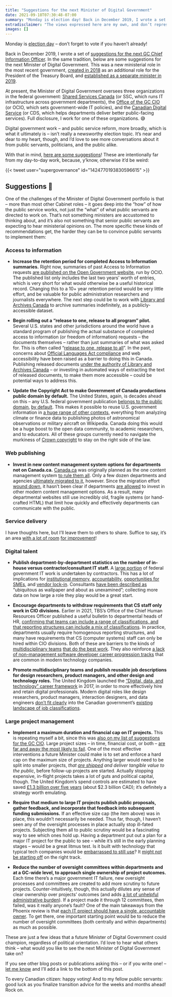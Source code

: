```yaml
---
title: "Suggestions for the next Minister of Digital Government"
date: 2021-09-18T07:30:48-07:00
summary: "Monday is election day! Back in December 2019, I wrote a set of suggestions for the next GC Chief Information Officer. In the same tradition, here are some suggestions for the next Minister of Digital Government. Digital government work – and public service reform, which is what it ultimately is – isn’t really a newsworthy election topic. It’s near and dear to my heart, though, and I’d love to see more conversations about it from public servants, politicians, and the public alike. What would you like to see the next Minister of Digital Government take on?"
extradisclaimer: "The views expressed here are my own, and don’t represent the opinions of my team or my employer."
images: []
---
```


Monday is [election day](https://elections.ca/content2.aspx?section=vote&document=index&lang=e) – don’t forget to vote if you haven’t already! 

Back in December 2019, I wrote a set of [suggestions for the next GC Chief Information Officer](/2019/12/26/suggestions-for-the-next-gc-cio/). In the same tradition, below are some suggestions for the next Minister of Digital Government. This was a new ministerial role in the most recent government, [created in 2018](https://twitter.com/JustinTrudeau/status/1019590158616748032) as an additional role for the President of the Treasury Board, and [established as a separate minister in 2019](https://pm.gc.ca/en/mandate-letters/2019/12/13/minister-digital-government-mandate-letter). 

At present, the Minister of Digital Government oversees three organizations in the federal government: [Shared Services Canada](https://www.canada.ca/en/shared-services.html) (or SSC, which runs IT infrastructure across government departments), the [Office of the GC CIO](https://www.canada.ca/en/treasury-board-secretariat/corporate/organization.html#ocio) (or OCIO, which sets government-wide IT policies), and the [Canadian Digital Service](https://digital.canada.ca/) (or CDS, which helps departments deliver better public-facing services). Full disclosure, I work for one of these organizations. 😅 

Digital government work – and public service reform, more broadly, which is what it ultimately is – isn’t really a newsworthy election topic. It’s near and dear to my heart, though, and I’d love to see more conversations about it from public servants, politicians, and the public alike. 

With that in mind, [here are some suggestions](#suggestions)! These are intentionally far from my day-to-day work, because, y’know, otherwise it’d be weird:

{{< tweet user="supergovernance" id="1424770193830596615" >}}

## Suggestions 📝

One of the challenges of the Minister of Digital Government portfolio is that – more than most other Cabinet roles – it goes deep into the “how” of how the public service works, not just the “what” of what public servants are directed to work on. That’s not something ministers are accustomed to thinking about, and it’s also not something that senior public servants are expecting to hear ministerial opinions on. The more specific these kinds of recommendations get, the harder they can be to convince public servants to implement them:

### Access to information

* **Increase the retention period for completed Access to Information summaries.** Right now, summaries of past Access to Information requests [are published on the Open Government website](https://open.canada.ca/en/search/ati), run by OCIO. The published list only includes the last two years’ worth of entries, which is very short for what would otherwise be a useful historical record. Changing this to a 10+ year retention period would be very little effort, and be valuable for public administration researchers and journalists everywhere. The next step could be to work with [Library and Archives Canada](https://www.bac-lac.gc.ca/eng/Pages/home.aspx) to archive summaries indefinitely, as a publicly-accessible dataset.

* **Begin rolling out a “release to one, release to all program” pilot.** Several U.S. states and other jurisdictions around the world have a standard program of publishing the actual substance of completed access to information (or freedom of information) requests – the documents themselves – rather than just summaries of what was asked for. This is often called “[release to one, release to all](https://www.justice.gov/oip/blog/request-public-comment-draft-release-one-release-all-presumption)”. In the past, concerns about [Official Languages Act compliance](https://www.canada.ca/en/treasury-board-secretariat/services/values-ethics/official-languages/official-languages-act-and-you.html) and web accessibility have been raised as a barrier to doing this in Canada. Publishing released documents [under the authority of Library and Archives Canada](https://www.bac-lac.gc.ca/eng/about-us/policy/Pages/directive-official-language-description.aspx) – or investing in automated ways of extracting the text of released documents, to make them more accessible – could be potential ways to address this.

* **Update the Copyright Act to make Government of Canada productions public domain by default.** The United States, again, is decades ahead on this – any U.S. federal government publication [belongs to the public domain](https://en.wikipedia.org/wiki/Copyright_status_of_works_by_the_federal_government_of_the_United_States), [by default](https://www.usa.gov/government-works). This makes it possible to reuse U.S. government information in [a huge range of other contexts](https://guides.ucsf.edu/c.php?g=100979&p=655138), everything from analyzing climate or finance data to publishing photos of astronomical observations or military aircraft on Wikipedia. Canada doing this would be a huge boost to the open data community, to academic researchers, and to educators. All of these groups currently need to navigate the murkiness of [Crown copyright](https://www.canada.ca/en/canadian-heritage/services/crown-copyright-request.html) to stay on the right side of the law.

### Web publishing

* **Invest in new content management system options for departments not on Canada.ca.** [Canada.ca](https://www.canada.ca/en.html) was originally planned as the one content management system [to rule them all](/2020/02/04/perils-of-standardization/). Only a few dozen departments and agencies [ultimately migrated to it](https://www.cbc.ca/news/politics/canadaca-federal-website-delays-1.3893254), however. Since the migration effort [wound down](https://www.cbc.ca/news/politics/federal-government-to-downsize-failing-canada-ca-project-1.4202563), it hasn’t been clear if departments [are allowed](/2021/02/14/if-you-want-enterprise-services-to-be-good-make-them-optional/) to invest in other modern content management options. As a result, many departmental websites still use incredibly old, fragile systems (or hand-crafted HTML) that limit how quickly and effectively departments can communicate with the public. 

### Service delivery

I have thoughts here, but I’ll leave them to others to share. Suffice to say, it’s an area [with a lot of room](https://www.tvo.org/article/trust-issues-heres-one-issue-that-both-the-right-and-left-agree-on) [for improvement](/2020/02/25/our-services-arent-working/)!

### Digital talent

* **Publish department-by-department statistics on the number of in-house versus contractor/consultant IT staff.** A [large portion](https://pipsc.ca/news-issues/outsourcing/part-one-real-cost-outsourcing) of federal government IT work is undertaken by contractors. This has a lot of implications for [institutional memory](https://twitter.com/tobi/status/1266780644585148417), [accountability](https://twitter.com/Randy22401/status/1224847365540077568), [opportunities for SMEs](https://policyoptions.irpp.org/magazines/february-2019/outdated-procurement-rules-hindering-digital-government/), and [vendor lock-in](/2021/05/12/rule-number-one-avoid-vendor-lock-in/). Consultants [have been described as](https://www.macleans.ca/politics/ottawa/whos-really-got-ottawas-ear/) “ubiquitous as wallpaper and about as unexamined”; collecting more data on how large a role they play would be a great start.

* **Encourage departments to withdraw requirements that CS staff only work in CIO divisions.** Earlier in 2021, TBS’s Office of the Chief Human Resources Officer published a useful bulletin to departmental heads of HR, [confirming that teams can include a range of classifications, and that reporting structures can include a mix of classifications](https://digital.canada.ca/2021/03/18/busting-talent-myths-to-hire-multidisciplinary-teams/). In practice, departments usually require homogenous reporting structures, and many have requirements that CS (computer systems) staff can only be hired within CIO divisions. Both of these are barriers to the kinds of [multidisciplinary teams](https://18f.gsa.gov/2019/06/18/cross-functional-teams/) [that do the best work](https://public.digital/2018/10/12/internet-era-ways-of-working). They also reinforce [a lack of non-management software developer career progression tracks](/2020/05/26/why-are-there-so-few-senior-developers-in-government/) that are common in modern technology companies.

* **Promote multidisciplinary teams and publish reusable job descriptions for design researchers, product managers, and other design and technology roles.** The United Kingdom launched the [“Digital, data, and technology” career framework](https://www.gov.uk/government/organisations/digital-data-and-technology-profession) in 2017, in order to more effectively hire and retain digital professionals. Modern digital roles like design researchers, product managers, interaction designers, and data engineers [don’t fit clearly](https://twitter.com/jstweedie/status/1438895252195131395) into the Canadian government’s [existing landscape of job classifications](https://www.tbs-sct.gc.ca/agreements-conventions/list-eng.aspx). 

### Large project management

* **Implement a maximum duration and financial cap on IT projects.** This is repeating myself a bit, since this was [also on my list of suggestions for the GC CIO](/2019/12/26/suggestions-for-the-next-gc-cio/). Large project sizes – in time, financial cost, or both – [are far and away the most likely to fail](https://large-government-of-canada-it-projects.github.io/#are-large-it-projects-likely-to-be-successful). One of the most effective interventions a future Minister could make is to set and enforce a hard cap on the maximum size of projects. Anything larger would need to be split into smaller projects, _that [are shipped](/2020/01/10/shipping/) and deliver tangible value to the public_, before follow-up projects are started. Actually stopping expensive, in-flight projects takes a lot of guts and political capital, though. The United Kingdom’s spend controls are estimated to have saved [£1.3 billion over five years](https://www.nao.org.uk/press-release/digital-transformation-in-government/) (about $2.3 billion CAD); it’s definitely a strategy worth emulating. 

* **Require that medium to large IT projects publish public proposals, gather feedback, and incorporate that feedback into subsequent funding submissions.** If an effective size cap (the item above) was in place, this wouldn’t necessarily be needed. Thus far, though, I haven’t seen any of the oversight processes in place actually stop ill-fated projects. Subjecting them all to public scrutiny would be a fascinating way to see which ones hold up. Having a department put out a plan for a major IT project for the public to see – while it’s still in the early planning stages – would be a great litmus test. Is it built with technology that typical tech companies would be [embarrassed to still use](/2020/05/20/the-cycle-of-bad-government-software/)? It [might not be starting off](https://18f.gsa.gov/2019/05/29/you-might-not-be-as-agile-as-you-think-you-are/) on the right track.

* **Reduce the number of oversight committees within departments and at a GC-wide level, to approach single ownership of project outcomes.** Each time there’s a major government IT failure, new oversight processes and committees are created to add more scrutiny to future projects. Counter-intuitively, though, this actually dilutes any sense of clear ownership over projects’ outcomes (and adds [a lot of unhelpful](/2021/01/12/onerous-levels-of-oversight/) [administrative burden](/2020/01/28/introducing-agile-to-large-organizations-is-a-subtractive-process-not-an-additive-one/#what-this-looks-like-in-practice)). If a project made it through 12 committees, then failed, was it really anyone’s fault? One of the main takeaways from the Phoenix review is that [each IT project should have a single, accountable owner](https://www.canada.ca/en/treasury-board-secretariat/corporate/reports/lessons-learned-transformation-pay-administration-initiative.html). To get there, one important starting point would be to reduce the number of oversight committees (both centrally and within departments) as much as possible.

These are just a few ideas that a future Minister of Digital Government could champion, regardless of political orientation. I’d love to hear what others think – what would you like to see the next Minister of Digital Government take on? 

If you see other blog posts or publications asking this – or if you write one! – [let me know](mailto:sean@theboots.ca) and I’ll add a link to the bottom of this post. 

To every Canadian citizen: happy voting! And to my fellow public servants: good luck as you finalize transition advice for the weeks and months ahead! Rock on. 
